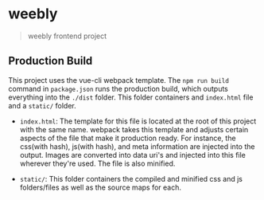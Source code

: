 # weebly

> weebly frontend project

## Production Build
This project uses the vue-cli webpack template. The `npm run build` command in `package.json` runs the production build, which outputs everything into the `./dist` folder. This folder containers and `index.html` file and a `static/` folder.

- `index.html`: The template for this file is located at the root of this project with the same name. webpack takes this template and adjusts certain aspects of the file that make it production ready. For instance, the css(with hash), js(with hash), and meta information are injected into the output. Images are converted into data uri's and injected into this file wherever they're used. The file is also minified.

- `static/`: This folder containers the compiled and minified css and js folders/files as well as the source maps for each.
